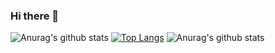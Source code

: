 ### Hi there 👋
![Anurag's github stats](https://github-readme-stats.vercel.app/api?username=DevanshD3&show_icons=true&theme=radical)
[![Top Langs](https://github-readme-stats.vercel.app/api/top-langs/?username=DevanshD3&layout=compact)](https://github.com/anuraghazra/github-readme-stats)
![Anurag's github stats](https://github-readme-stats.vercel.app/api?username=DevasnshD3&show_icons=true)
<!--
**DevanshD3/DevanshD3** is a ✨ _special_ ✨ repository because its `README.md` (this file) appears on your GitHub profile.

Here are some ideas to get you started:

- 🔭 I’m currently working on ...
- 🌱 I’m currently learning ...
- 👯 I’m looking to collaborate on ...
- 🤔 I’m looking for help with ...
- 💬 Ask me about ...
- 📫 How to reach me: ...
- 😄 Pronouns: ...
- ⚡ Fun fact: ...
-->
